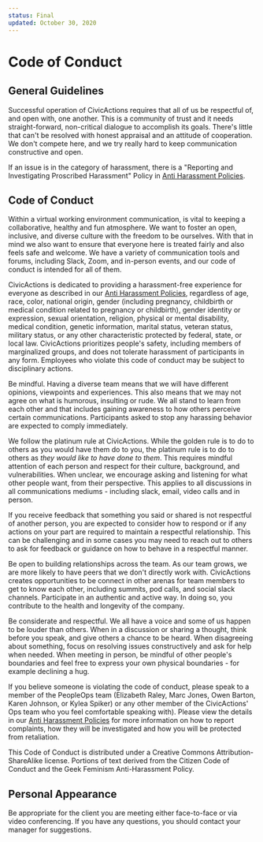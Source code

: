 ```yaml
---
status: Final
updated: October 30, 2020
---
```


# Code of Conduct

## General Guidelines

Successful operation of CivicActions requires that all of us be respectful of, and open with, one another. This is a community of trust and it needs straight-forward, non-critical dialogue to accomplish its goals. There's little that can't be resolved with honest appraisal and an attitude of cooperation. We don't compete here, and we try really hard to keep communication constructive and open.

If an issue is in the category of harassment, there is a "Reporting and Investigating Proscribed Harassment" Policy in [Anti Harassment Policies](anti-harassment-policies.md).

## Code of Conduct

Within a virtual working environment communication, is vital to keeping a collaborative, healthy and fun atmosphere. We want to foster an open, inclusive, and diverse culture with the freedom to be ourselves. With that in mind we also want to ensure that everyone here is treated fairly and also feels safe and welcome. We have a variety of communication tools and forums, including Slack, Zoom, and in-person events, and our code of conduct is intended for all of them.

<!--- Protected classes from Trinet handbook, keep list updated in: employment, code-of-conduct and anti-harassment-policies -->

CivicActions is dedicated to providing a harassment-free experience for everyone as described in our [Anti Harassment Policies](anti-harassment-policies.md), regardless of age, race, color, national origin, gender (including pregnancy, childbirth or medical condition related to pregnancy or childbirth), gender identity or expression, sexual orientation, religion, physical or mental disability, medical condition, genetic information, marital status, veteran status, military status, or any other characteristic protected by federal, state, or local law. CivicActions prioritizes people's safety, including members of marginalized groups, and does not tolerate harassment of participants in any form. Employees who violate this code of conduct may be subject to disciplinary actions.

Be mindful. Having a diverse team means that we will have different opinions, viewpoints and experiences. This also means that we may not agree on what is humorous, insulting or rude. We all stand to learn from each other and that includes gaining awareness to how others perceive certain communications. Participants asked to stop any harassing behavior are expected to comply immediately.

We follow the platinum rule at CivicActions. While the golden rule is to do to others as you would have them do to you, the platinum rule is to do to others as _they would like to have done to them_. This requires mindful attention of each person and respect for their culture, background, and vulnerabilities. When unclear, we encourage asking and listening for what other people want, from their perspective. This applies to all discussions in all communications mediums - including slack, email, video calls and in person.

If you receive feedback that something you said or shared is not respectful of another person, you are expected to consider how to respond or if any actions on your part are required to maintain a respectful relationship. This can be challenging and in some cases you may need to reach out to others to ask for feedback or guidance on how to behave in a respectful manner.

Be open to building relationships across the team. As our team grows, we are more likely to have peers that we don't directly work with. CivicActions creates opportunities to be connect in other arenas for team members to get to know each other, including summits, pod calls, and social slack channels. Participate in an authentic and active way. In doing so, you contribute to the health and longevity of the company.

Be considerate and respectful. We all have a voice and some of us happen to be louder than others. When in a discussion or sharing a thought, think before you speak, and give others a chance to be heard. When disagreeing about something, focus on resolving issues constructively and ask for help when needed. When meeting in person, be mindful of other people's boundaries and feel free to express your own physical boundaries - for example declining a hug.

If you believe someone is violating the code of conduct, please speak to a member of the PeopleOps team (Elizabeth Raley, Marc Jones, Owen Barton, Karen Johnson, or Kylea Spiker) or any other member of the CivicActions' Ops team who you feel comfortable speaking with). Please view the details in our [Anti Harassment Policies](anti-harassment-policies.md#reporting-and-investigating-proscribed-harassment) for more information on how to report complaints, how they will be investigated and how you will be protected from retaliation.

This Code of Conduct is distributed under a Creative Commons Attribution-ShareAlike license.
Portions of text derived from the Citizen Code of Conduct and the Geek Feminism Anti-Harassment Policy.

## Personal Appearance

Be appropriate for the client you are meeting either face-to-face or via video conferencing. If you have any questions, you should contact your manager for suggestions.
